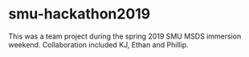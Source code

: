 # smu-hackathon2019

This was a team project during the spring 2019 SMU MSDS immersion weekend. Collaboration included KJ, Ethan and Phillip.
